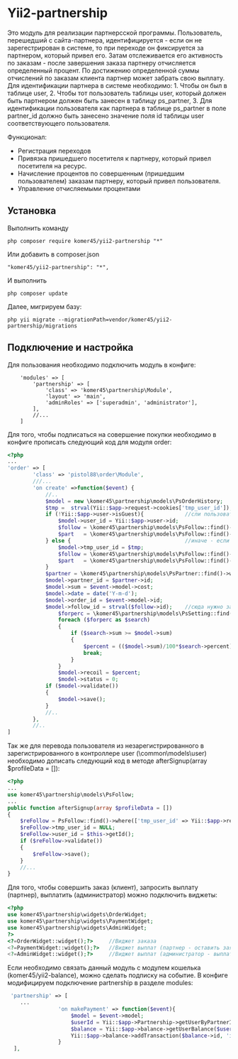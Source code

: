 Yii2-partnership
==========
Это модуль для реализации партнерсской программы. Пользователь, перешедший с сайта-партнера, идентифицируется - если он не зарегестрирован в системе, то при переходе он фиксируется за партнером, который привел его. Затам отслеживается его активность по заказам - после завершения заказа партнеру отчисляется определенный процент. По достижению определенной суммы отчислений по заказам клиента партнер может забрать свою выплату.
Для идентификации партнера в системе необходимо: 1. Чтобы он был в таблице user, 2. Чтобы тот пользователь таблицы user, который  должен быть партнером должен быть занесен в таблицу ps_partner, 3. Для идентификации пользователя как партнера в таблице ps_partner в поле partner_id должно быть занесено значение поля id таблицы user соответствующего пользователя. 

Функционал:

* Регистрация переходов
* Привязка пришедшего посетителя к партнеру, который привел посетителя на ресурс.
* Начисление процентов по совершенным (пришедшим пользователем) заказам партнеру, который привел пользователя.
* Управление отчисляемыми процентами

Установка
---------------------------------
Выполнить команду

```
php composer require komer45/yii2-partnership "*"
```

Или добавить в composer.json

```
"komer45/yii2-partnership": "*",
```

И выполнить

```
php composer update
```

Далее, мигрируем базу:

```
php yii migrate --migrationPath=vendor/komer45/yii2-partnership/migrations
```

Подключение и настройка
---------------------------------
Для пользования необходимо подключить модуль в конфиге:

```'php'
	'modules' => [
		'partnership' => [
			'class' => 'komer45\partnership\Module',
			'layout' => 'main',
			'adminRoles' => ['superadmin', 'administrator'],
		],
		//...
	]
```
Для того, чтобы подписаться на совершение покупки необходимо в конфиге прописать следующий код для модуля order:

```php
<?php
...
'order' => [
		'class' => 'pistol88\order\Module',
		///...
		'on create' =>function($event) {
			//..
			$model = new \komer45\partnership\models\PsOrderHistory;
			$tmp =	strval(Yii::$app->request->cookies['tmp_user_id']);
			if (!Yii::$app->user->isGuest){				//сли пользователь зарегистрирован
				$model->user_id = Yii::$app->user->id;
				$follow = \komer45\partnership\models\PsFollow::find()->where(['user_id' => $model->user_id])->one();
				$part   = \komer45\partnership\models\PsFollow::find()->where(['user_id' => Yii::$app->user->id])->one();
			} else {									//иначе - если все-таки гость
				$model->tmp_user_id = $tmp;
				$follow = \komer45\partnership\models\PsFollow::find()->where(['tmp_user_id' => $model->tmp_user_id])->one();
				$part   = \komer45\partnership\models\PsFollow::find()->where(['tmp_user_id' => $tmp])->one();
			}		
			$partner = \komer45\partnership\models\PsPartner::find()->where(['code' => $part->partner_id])->one(); //находим партнера по коду
			$model->partner_id = $partner->id;
			$model->sum = $event->model->cost;
			$model->date = date('Y-m-d');
			$model->order_id = $event->model->id;
			$model->follow_id = strval($follow->id);	//сюда нужно записать id таблицы ps_follow
				$forperc = \komer45\partnership\models\PsSetting::find()->all();
				foreach ($forperc as $search)
				{
					if ($search->sum >= $model->sum)
					{
						$percent = (($model->sum)/100*$search->percent);
						break;
					}
				}
				$model->recoil = $percent;
				$model->status = 0;
			if ($model->validate())
			{
				$model->save();
			}
			//..
		},
		//..
]
```
Так жe для перевода пользователя из незарегистрированного в зарегистрированного в контроллере user (\common\models\user) необходимо дописать следующий код в методе afterSignup(array $profileData = []):

```php
<?php
...
use komer45\partnership\models\PsFollow;
...
public function afterSignup(array $profileData = [])
{
	$reFollow = PsFollow::find()->where(['tmp_user_id' => Yii::$app->request->cookies['tmp_user_id']])->one();
	$reFollow->tmp_user_id = NULL;
	$reFollow->user_id = $this->getId();
	if ($reFollow->validate())
	{
		$reFollow->save();
	}
	//...
}
```

Для того, чтобы совершить заказ (клиент), запросить выплату (партнер), выплатить (администратор) можно подключить виджеты:

```php
<?php
use komer45\partnership\widgets\OrderWidget;
use komer45\partnership\widgets\PaymentWidget;
use komer45\partnership\widgets\AdminWidget;
?>
<?=OrderWidget::widget();?>		//Виджет заказа
<?=PaymentWidget::widget();?>	//Виджет выплат (партнер - оставить заявку на выплату)
<?=AdminWidget::widget();?>		//Виджет выплат (администратор - выплаты по заявкам)
```

Если необходимо связать данный модуль с модулем кошелька (komer45/yii2-balance), можно сделать подписку на событие. В конфиге модифицируем подключение partnership в разделе modules:
```php
 'partnership' => [
	...
				'on makePayment' => function($event){
					$model = $event->model;
					$userId = Yii::$app->Partnership->getUserByPartnerId($model->partner_id);
					$balance = Yii::$app->balance->getUserBalance($userId);
					Yii::$app->balance->addTransaction($balance->id, 'in', $model->sum, 'partnership rewads');
				}
  ],

``` 